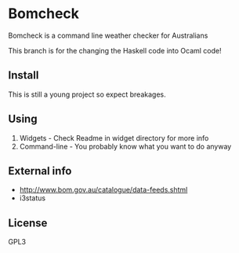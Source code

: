 Bomcheck
========

Bomcheck is a command line weather checker for Australians

This branch is for the changing the Haskell code into Ocaml code!

Install
-------

This is still a young project so expect breakages.

Using
-----

1. Widgets - Check Readme in widget directory for more info
2. Command-line - You probably know what you want to do anyway

External info
-------------

* http://www.bom.gov.au/catalogue/data-feeds.shtml
* i3status

License
-------

GPL3
